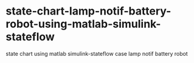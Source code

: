 # state-chart-lamp-notif-battery-robot-using-matlab-simulink-stateflow
state chart using matlab simulink-stateflow case lamp notif battery robot 
